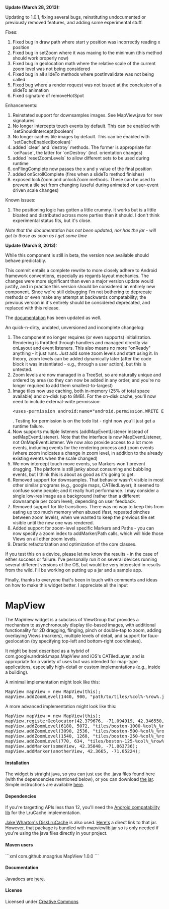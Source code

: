 <p><strong>Update (March 28, 2013):</strong></p>
<p>Updating to 1.0.1, fixing several bugs, reinstituting undocumented or previously removed features, and adding some experimental stuff.</p>

<p>Fixes:</p>
<ol>
  <li>Fixed bug in draw path where start y position was incorrectly reading x position</li>
  <li>Fixed bug in setZoom where it was maxing to the minimum (this method should work properly now)</li>
  <li>Fixed bug in geolocation math where the relative scale of the current zoom level was not being considered</li>
  <li>Fixed bug in all slideTo methods where postInvalidate was not being called</li>
  <li>Fixed bug where a render request was not issued at the conclusion of a slideTo animation</li>
  <li>Fixed signature of removeHotSpot</li>
</ol>

<p>Enhancements:</p>
<ol>
  <li>Reinstated support for downsamples images.  See MapView.java for new signatures</li>
  <li>No longer intercepts touch events by default.  This can be enabled with `setShouldIntercept(boolean)`</li>
  <li>No longer caches tile images by default.  This can be enabled with `setCacheEnabled(boolean)`</li>
  <li>added `clear` and `destroy` methods.  The former is appropriate for `onPause`, the latter for `onDestroy` (incl. orientation changes)</li>
  <li>added `resetZoomLevels` to allow different sets to be used during runtime</li>
  <li>onFlingComplete now passes the x and y value of the final position</li>
  <li>added onScrollComplete (fires when a slideTo method finishes)</li>
  <li>exposed lockZoom and unlockZoom methods.  These can be used to prevent a tile set from changing (useful during animated or user-event driven scale changes)</li>
</ol>

<p>Known issues:</p>
<ol>
  <li>The positioning logic has gotten a little crummy.  It works but is a little bloated and distributed across more parties than it should.  I don't think experimental status fits, but it's close.</li>
</ol>

<p><em>Note that the documentation has not been updated, nor has the jar - will get to those as soon as I get some time</em></p>

<p><strong>Update (March 8, 2013):</strong></p>

<p>While this component is still in beta, the version now available should behave predictably.</p>
<p>
  This commit entails a complete rewrite to more closely adhere to Android framework conventions, especially as regards layout mechanics.
  The changes were more significant than even a major version update would justify, and in practice this version should be considered an
  entirely new component.  Since we're still debugging I'm not bothering to deprecate methods or even make any attempt at backwards compatability;
  the previous version in it's entirely should be considered deprecated, and replaced with this release.
</p>
<p>
  The <a href="http://moagrius.github.com/MapView/documentation/reference/com/qozix/mapview/MapView.html">documentation</a> has been updated as well.
</p>

<p>An quick-n-dirty, undated, unversioned and incomplete changelog:</p>

<ol>
  <li>
    The component no longer requires (or even supports) initialization.  Rendering is throttled through handlers and managed directly
    via onLayout and event listeners.  This also means no more "onReady" anything - it just runs.  Just add some zoom levels and start using it.  In theory, zoom levels can be added dynamically later
    (after the code block it was instantiated - e.g., through a user action), but this is untested.
  </li>
  <li>
    Zoom levels are now managed in a TreeSet, so are naturally unique and ordered by area (so they can now be added in any order, and you're no
    longer required to add them smallest-to-largest)
  </li>
  <li>
    Image tiles now use caching, both in-memory (25% of total space available) and on-disk (up to 8MB).  For the on-disk cache, you'll now need to include
    external-write permission: <pre>&lt;uses-permission android:name="android.permission.WRITE_EXTERNAL_STORAGE" /&gt;</pre>.
    Testing for permission is on the todo list - right now you'll just get a runtime failure.
  </li>
  <li>
    Now supports multiple listeners (addMapEventListener instead of setMapEventListener).  Note that the interface is now MapEventListener, not OnMapEventListener.
    We now also provide access to a lot more events, including events for the rendering process and zoom events (where zoom indicates a change in zoom level, 
    in addition to the already existing events when the scale changed)
  </li>
  <li>
    We now intercept touch move events, so Markers won't prevent dragging.  The platform is still janky about consuming and bubbling events, but I think this is about as good as it's going to get.
  </li>
  <li>
    Removed support for downsamples.  That behavior wasn't visible in most other similar programs (e.g., google maps, CATiledLayer); it seemed to confuse some people; and it really hurt performance.
    I may consider a single low-res image as a background (rather than a different downsample per zoom level), depending on user feedback.
  </li>
  <li>
    Removed support for tile transitions.  There was no way to keep this from eating up too much memory when abused (fast, repeated pinches between zoom levels), when we wanted to keep the previous
    tile set visible until the new one was rendered.
  </li>
  <li>
    Added support for zoom-level specific Markers and Paths - you can now specify a zoom index to addMarker/Path calls, which will hide those Views on all other zoom levels.
  </li>
  <li>
    Drastic refactorization and optimization of the core classes.  
  </li>
</ol>

<p>
  If you test this on a device, please let me know the results - in the case of either success or failure.  I've personally run it on several devices running several different versions of the OS, but
  would be very interested in results from the wild.  I'll be working on putting up a jar and a sample app.
</p>

<p>Finally, thanks to everyone that's been in touch with comments and ideas on how to make this widget better.  I appreciate all the input</p>

<h1>MapView</h1>
<p>The MapView widget is a subclass of ViewGroup that provides a mechanism to asynchronously display tile-based images,
 with additional functionality for 2D dragging, flinging, pinch or double-tap to zoom, adding overlaying Views (markers),
 multiple levels of detail, and support for faux-geolocation (by specifying top-left and bottom-right coordinates).</p>
 
 <p>It might be best described as a hybrid of com.google.android.maps.MapView and iOS's CATiledLayer, and is appropriate for a variety of uses
 but was intended for map-type applications, especially high-detail or custom implementations (e.g., inside a building).</p>
 
 <p>A minimal implementation might look like this:</p>
  
 <pre>MapView mapView = new MapView(this);
mapView.addZoomLevel(1440, 900, "path/to/tiles/%col%-%row%.jpg");</pre>
 
 A more advanced implementation might look like this:
 <pre>MapView mapView = new MapView(this);
mapView.registerGeolocator(42.379676, -71.094919, 42.346550, -71.040280);
mapView.addZoomLevel(6180, 5072, "tiles/boston-1000-%col%_%row%.jpg", 512, 512);
mapView.addZoomLevel(3090, 2536, "tiles/boston-500-%col%_%row%.jpg", 256, 256);
mapView.addZoomLevel(1540, 1268, "tiles/boston-250-%col%_%row%.jpg", 256, 256);
mapView.addZoomLevel(770, 634, "tiles/boston-125-%col%_%row%.jpg", 128, 128);
mapView.addMarker(someView, 42.35848, -71.063736);
mapView.addMarker(anotherView, 42.3665, -71.05224);
</pre>

<h4>Installation</h4>
<p>
  The widget is straight java, so you can just use the .java files found here (with the dependencies mentioned below), or you can download
  <a href="http://moagrius.github.com/MapView/mapviewlib.jar">the jar</a>.
  Simple instructions are available <a target="_blank" href="http://moagrius.github.com/MapView/installation.html">here</a>.
</p>

<h4>Dependencies</h4>
<p>
  If you're targetting APIs less than 12, you'll need the 
  <a target="_blank" href="http://developer.android.com/tools/extras/support-library.html">Android compatability lib</a>
  for the LruCache implementation.
</p>
<p>
  <a target="_blank" href="https://github.com/JakeWharton/DiskLruCache">Jake Wharton's DiskLruCache</a> is also used.
  <a target="_blank" href="https://oss.sonatype.org/content/repositories/releases/com/jakewharton/disklrucache/1.3.1/disklrucache-1.3.1.jar">Here's</a> a direct link to that jar.
  However, that package is bundled with mapviewlib.jar so is only needed if you're using the java files directly in your project.
</p>

<h4>Maven users</h4>
```xml
<dependency>
	<groupId>com.github.moagrius</groupId>
	<artifactId>MapView</artifactId>
	<version>1.0.0</version>
</dependency>
```

<h4>Documentation</h4>
<p>Javadocs are <a href="http://moagrius.github.com/MapView/documentation/reference/com/qozix/mapview/MapView.html">here</a>.</p>

<h4>License</h4>
<p>Licensed under <a href="http://creativecommons.org/licenses/by/3.0/legalcode" target="_blank">Creative Commons</a></p>